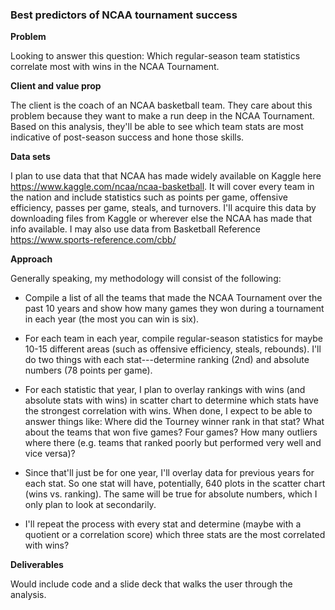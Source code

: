 ### Best predictors of NCAA tournament success

**Problem**

Looking to answer this question: Which regular-season team statistics correlate most with wins in the NCAA Tournament.

**Client and value prop**

The client is the coach of an NCAA basketball team. They care about this problem because they want to make a run deep in the NCAA Tournament. Based on this analysis, they'll be able to see which team stats are most indicative of post-season success and hone those skills.

**Data sets**

I plan to use data that that NCAA has made widely available on Kaggle here <https://www.kaggle.com/ncaa/ncaa-basketball>. It will cover every team in the nation and include statistics such as points per game, offensive efficiency, passes per game, steals, and turnovers. I'll acquire this data by downloading files from Kaggle or wherever else the NCAA has made that info available. I may also use data from Basketball Reference <https://www.sports-reference.com/cbb/>

**Approach**

Generally speaking, my methodology will consist of the following:

-   Compile a list of all the teams that made the NCAA Tournament over the past 10 years and show how many games they won during a tournament in each year (the most you can win is six).

-   For each team in each year, compile regular-season statistics for maybe 10-15 different areas (such as offensive efficiency, steals, rebounds). I'll do two things with each stat---determine ranking (2nd) and absolute numbers (78 points per game).

-   For each statistic that year, I plan to overlay rankings with wins (and absolute stats with wins) in scatter chart to determine which stats have the strongest correlation with wins. When done, I expect to be able to answer things like: Where did the Tourney winner rank in that stat? What about the teams that won five games? Four games? How many outliers where there (e.g. teams that ranked poorly but performed very well and vice versa)?

-   Since that'll just be for one year, I'll overlay data for previous years for each stat. So one stat will have, potentially, 640 plots in the scatter chart (wins vs. ranking). The same will be true for absolute numbers, which I only plan to look at secondarily.

-   I'll repeat the process with every stat and determine (maybe with a quotient or a correlation score) which three stats are the most correlated with wins?

**Deliverables**

Would include code and a slide deck that walks the user through the analysis.
